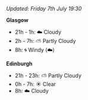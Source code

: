 *Updated: Friday 7th July 19:30*

**Glasgow**

* 21h - 1h: :cloud: Cloudy
* 2h - 7h: :partly_sunny: Partly Cloudy
* 8h: :cyclone: Windy (:cloud:)

**Edinburgh**

* 21h - 23h: :partly_sunny: Partly Cloudy
* 0h - 7h: :sunny: Clear
* 8h: :cloud: Cloudy
